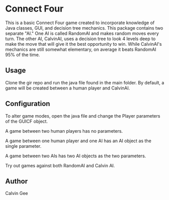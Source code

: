 # Connect Four

This is a basic Connect Four game created to incorporate knowledge of Java classes, GUI, and decision tree mechanics.
This package contains two separate "AI." One AI is called RandomAI and makes random moves every turn. The other AI, CalvinAI,
uses a decision tree to look 4 levels deep to make the move that will give it the best opportunity to win. While CalvinAI's mechanics
are still somewhat elementary, on average it beats RandomAI 95% of the time.

## Usage

Clone the gir repo and run the java file found in the main folder. By default, a game will be created between a human player and CalvinAI.

## Configuration

To alter game modes, open the java file and change the Player parameters of the GUICF object.

A game between two human players has no parameters.

A game between one human player and one AI has an AI object as the single parameter.

A game between two AIs has two AI objects as the two parameters.

Try out games against both RandomAI and Calvin AI.

## Author

Calvin Gee
